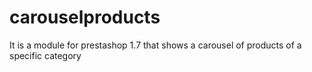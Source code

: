 # carouselproducts
It is a module for prestashop 1.7 that shows a carousel of products of a specific category
